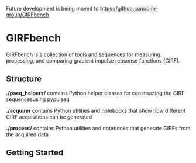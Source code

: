 Future development is being moved to https://github.com/cmr-group/GIRFbench

# GIRFbench

GIRFbench is a collection of tools and sequences for measuring, processing, and comparing gradient impulse repsonse functions (GIRF).

## Structure

**./pseq_helpers/** contains Python helper classes for constructing the GIRF sequencesusing pypulseq

**./acquire/**  contains Python utilities and notebooks that show how different GIRF acquisitions can be generated

**./process/**  contains Python utilities and notebooks that generate GIRFs from the acquired data

## Getting Started



